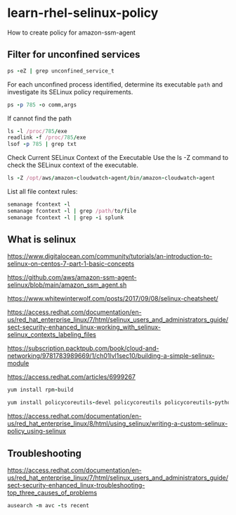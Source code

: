 # learn-rhel-selinux-policy
How to create policy for amazon-ssm-agent

## Filter for unconfined services
```ruby
ps -eZ | grep unconfined_service_t
```
For each unconfined process identified, determine its executable `path` and investigate its SELinux policy requirements.
```ruby
ps -p 785 -o comm,args
```
If cannot find the path
```ruby
ls -l /proc/785/exe
readlink -f /proc/785/exe
lsof -p 785 | grep txt
```
Check Current SELinux Context of the Executable
Use the ls -Z command to check the SELinux context of the executable.
```ruby
ls -Z /opt/aws/amazon-cloudwatch-agent/bin/amazon-cloudwatch-agent
```
List all file context rules:
```ruby
semanage fcontext -l
semanage fcontext -l | grep /path/to/file
semanage fcontext -l | grep -i splunk
```
## What is selinux
https://www.digitalocean.com/community/tutorials/an-introduction-to-selinux-on-centos-7-part-1-basic-concepts

https://github.com/aws/amazon-ssm-agent-selinux/blob/main/amazon_ssm_agent.sh

https://www.whitewinterwolf.com/posts/2017/09/08/selinux-cheatsheet/

https://access.redhat.com/documentation/en-us/red_hat_enterprise_linux/7/html/selinux_users_and_administrators_guide/sect-security-enhanced_linux-working_with_selinux-selinux_contexts_labeling_files

https://subscription.packtpub.com/book/cloud-and-networking/9781783989669/1/ch01lvl1sec10/building-a-simple-selinux-module

https://access.redhat.com/articles/6999267

```ruby
yum install rpm-build
```
```ruby
yum install policycoreutils-devel policycoreutils policycoreutils-python selinux-policy selinux-policy-targeted libselinux-utils setroubleshoot-server setools setools-console mcstrans
```

https://access.redhat.com/documentation/en-us/red_hat_enterprise_linux/8/html/using_selinux/writing-a-custom-selinux-policy_using-selinux

## Troubleshooting
https://access.redhat.com/documentation/en-us/red_hat_enterprise_linux/7/html/selinux_users_and_administrators_guide/sect-security-enhanced_linux-troubleshooting-top_three_causes_of_problems

```ruby
ausearch -m avc -ts recent
```
